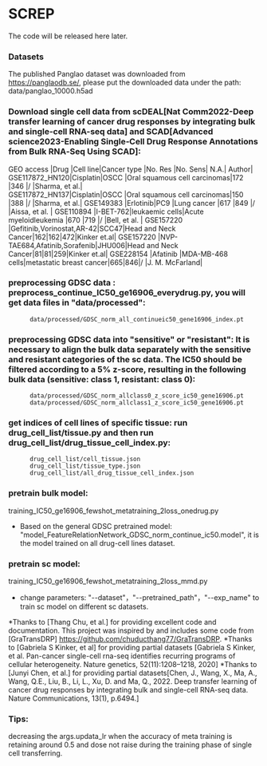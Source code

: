 # SCREP
The code will be released here later.
### Datasets
The published Panglao dataset was downloaded from https://panglaodb.se/, please put the downloaded data under the path: data/panglao_10000.h5ad

### Download single cell data from scDEAL[Nat Comm2022-Deep transfer learning of cancer drug responses by integrating bulk and single-cell RNA-seq data] and SCAD[Advanced science2023-Enabling Single‐Cell Drug Response Annotations from Bulk RNA‐Seq Using SCAD]:
GEO access     |Drug     |Cell line|Cancer type             |No. Res  |No. Sens| N.A.| Author|
GSE117872_HN120|Cisplatin|OSCC     |Oral squamous cell carcinomas|172 |346 |/ |Sharma, et al.|                                       
GSE117872_HN137|Cisplatin|OSCC     |Oral squamous cell carcinomas|150 |388 |/ |Sharma, et al.|
GSE149383      |Erlotinib|PC9      |Lung cancer                  |617 |849 |/ |Aissa, et al. |
GSE110894      |I-BET-762|leukaemic cells|Acute myeloidleukemia  |670 |719 |/ |Bell, et al.  |
GSE157220      |Gefitinib,Vorinostat,AR-42|SCC47|Head and Neck Cancer|162|162|472|Kinker et.al|
GSE157220      |NVP-TAE684,Afatinib,Sorafenib|JHU006|Head and Neck Cancer|81|81|259|Kinker et.al|
GSE228154      |Afatinib |MDA-MB-468 cells|metastatic breast cancer|665|846|/ |J. M. McFarland|

### preprocessing GDSC data : preprocess_continue_IC50_ge16906_everydrug.py, you will get data files in "data/processed": 
          data/processed/GDSC_norm_all_continueic50_gene16906_index.pt

### preprocessing GDSC data into "sensitive" or "resistant": It is necessary to align the bulk data separately with the sensitive and resistant categories of the sc data. The IC50 should be filtered according to a 5% z-score, resulting in the following bulk data (sensitive: class 1, resistant: class 0):
          data/processed/GDSC_norm_allclass0_z_score_ic50_gene16906.pt
          data/processed/GDSC_norm_allclass1_z_score_ic50_gene16906.pt

### get indices of cell lines of specific tissue: run drug_cell_list/tissue.py and then run drug_cell_list/drug_tissue_cell_index.py:
          drug_cell_list/cell_tissue.json
          drug_cell_list/tissue_type.json
          drug_cell_list/all_drug_tissue_cell_index.json


### pretrain bulk model:
training_IC50_ge16906_fewshot_metatraining_2loss_onedrug.py

- Based on the general GDSC pretrained model: "model_FeatureRelationNetwork_GDSC_norm_continue_ic50.model", it is the model trained on all drug-cell lines dataset.

### pretrain sc model:
training_IC50_ge16906_fewshot_metatraining_2loss_mmd.py
- change parameters: "--dataset"，"--pretrained_path"，"--exp_name" to train sc model on different sc datasets.

*Thanks to [Thang Chu, et al.] for providing excellent code and documentation. This project was inspired by and includes some code from [GraTransDRP] https://github.com/chuducthang77/GraTransDRP.
*Thanks to [Gabriela S Kinker, et al] for providing partial datasets [Gabriela S Kinker, et al. Pan-cancer
single-cell rna-seq identifies recurring programs of cellular heterogeneity. Nature genetics, 52(11):1208–1218, 2020]
*Thanks to [Junyi Chen, et al.] for providing partial datasets[Chen, J., Wang, X., Ma, A., Wang, Q.E., Liu, B., Li, L., Xu, D. and Ma, Q., 2022. Deep transfer learning of cancer drug responses by integrating bulk and single-cell RNA-seq data. Nature Communications, 13(1), p.6494.]

### Tips:
decreasing the args.updata_lr when the accuracy of meta training is retaining around 0.5 and dose not raise during the training phase of single cell transferring. 
